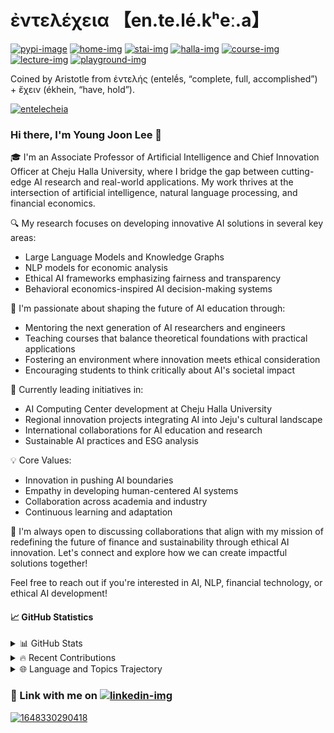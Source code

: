 # ἐντελέχεια 【en.te.lé.kʰeː.a】

[![pypi-image]][pypi-url]
[![home-img]][home-url]
[![stai-img]][stai-url]
[![halla-img]][halla-url]
[![course-img]][course-url]
[![lecture-img]][lecture-url]
[![playground-img]][playground-url]

<!-- [![stateful-img]][stateful-url]
[![stateful_dnd-img]][stateful-url] -->

[pypi-image]: https://img.shields.io/pypi/v/entelecheia
[pypi-url]: https://pypi.org/project/entelecheia
[stai-img]: https://img.shields.io/badge/STAI-jeju.ai-blue
[stai-url]: https://stai.jeju.ai
[playground-img]: https://img.shields.io/badge/playground-app_launcher-blue
[playground-url]: https://entelecheia.cloudflareaccess.com
[halla-img]: https://img.shields.io/badge/CHU-halla.ai-blue
[halla-url]: https://halla.ai
[home-img]: https://img.shields.io/badge/youngjoon-lee-blue
[home-url]: https://youngjoon-lee.com
[home-repo-url]: https://youngjoon-lee.com/repositories
[course-img]: https://img.shields.io/badge/course-jeju.ai-blue
[course-url]: https://course.jeju.ai
[lecture-img]: https://img.shields.io/badge/lecture-jeju.ai-blue
[lecture-url]: https://lecture.jeju.ai
[research-img]: https://img.shields.io/badge/research-jeju.ai-blue
[research-url]: https://research.jeju.ai
[linkedin-img]: https://img.shields.io/badge/LinkedIn-blue?logo=linkedin
[linkedin-url]: https://www.linkedin.com/in/entelecheia/
[stateful-img]: https://badge.stateful.com/entelecheia/status.svg
[stateful-url]: https://app.stateful.com/status/entelecheia
[stateful_dnd-img]: https://badge.stateful.com/entelecheia/dnd.svg

Coined by Aristotle from ἐντελής (entelḗs, “complete, full, accomplished”) + ἔχειν (ékhein, “have, hold”).

[![entelecheia](https://github.com/entelecheia/entelecheia/assets/1177283/0a67c698-8c9e-4006-b131-d0593cd7c256)][home-url]

### Hi there, I'm Young Joon Lee 👋

🎓 I'm an Associate Professor of Artificial Intelligence and Chief Innovation Officer at Cheju Halla University, where I bridge the gap between cutting-edge AI research and real-world applications. My work thrives at the intersection of artificial intelligence, natural language processing, and financial economics.

🔍 My research focuses on developing innovative AI solutions in several key areas:

- Large Language Models and Knowledge Graphs
- NLP models for economic analysis
- Ethical AI frameworks emphasizing fairness and transparency
- Behavioral economics-inspired AI decision-making systems

🌱 I'm passionate about shaping the future of AI education through:

- Mentoring the next generation of AI researchers and engineers
- Teaching courses that balance theoretical foundations with practical applications
- Fostering an environment where innovation meets ethical consideration
- Encouraging students to think critically about AI's societal impact

🤝 Currently leading initiatives in:

- AI Computing Center development at Cheju Halla University
- Regional innovation projects integrating AI into Jeju's cultural landscape
- International collaborations for AI education and research
- Sustainable AI practices and ESG analysis

💡 Core Values:

- Innovation in pushing AI boundaries
- Empathy in developing human-centered AI systems
- Collaboration across academia and industry
- Continuous learning and adaptation

💬 I'm always open to discussing collaborations that align with my mission of redefining the future of finance and sustainability through ethical AI innovation. Let's connect and explore how we can create impactful solutions together!

Feel free to reach out if you're interested in AI, NLP, financial technology, or ethical AI development!

#### 📈 GitHub Statistics

<details>
  <summary>📊 GitHub Stats</summary>

  <a href="https://youngjoon-lee.com/repositories/">
    <img width=49% align="center" src="http://github-readme-streak-stats.entelecheia.me/?user=entelecheia&theme=transparent&hide_border=true" />
    <img width=49% align="center" src="http://github-readme-stats.entelecheia.me/api?username=entelecheia&theme=transparent&show_icons=true&hide_border=true&hide_title=true" />
  </a>
  
  [![trophy](https://github-profile-trophy.entelecheia.me/?username=entelecheia&theme=darkhub&rank=-C,-B&column=-1&no-bg=true&no-frame=true)][home-repo-url]

</details>
  
<details>
  <summary>🔥 Recent Contributions</summary>
  
  [![entelecheia's github activity graph](https://github-readme-activity-graph.entelecheia.me/graph?username=entelecheia&theme=react-dark&area=true&hide_border=true)][home-repo-url]

[![3d contributions](https://raw.githubusercontent.com/entelecheia/metrics/main/profile-3d-contrib/profile-entelecheia.svg)][home-repo-url]

</details>
  
<details>
  <summary>🌐 Language and Topics Trajectory</summary>
  
  <a href="https://www.quine.sh/user/entelecheia">
    <img width=49% align="center" src="https://stats.quine.sh/entelecheia/topics-over-time?theme=dark" />
  </a>
  <a href="https://www.quine.sh/user/entelecheia">
    <img width=49% align="center" src="https://stats.quine.sh/entelecheia/languages-over-time?theme=dark" />
  </a>
</details>

### 🔗 Link with me on [![linkedin-img]][linkedin-url]

[![1648330290418](https://assets.entelecheia.ai/img/github-bg.jpeg)][linkedin-url]

